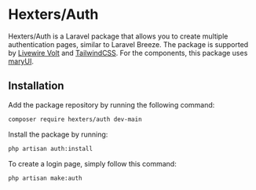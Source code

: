 # Hexters/Auth
Hexters/Auth is a Laravel package that allows you to create multiple authentication pages, similar to Laravel Breeze. The package is supported by [Livewire Volt](https://livewire.laravel.com) and [TailwindCSS](https://tailwindcss.com). For the components, this package uses [maryUI](https://mary-ui.com).

## Installation

Add the package repository by running the following command:
```bash
composer require hexters/auth dev-main
```

Install the package by running:
```bash
php artisan auth:install
```

To create a login page, simply follow this command:
```bash
php artisan make:auth
```